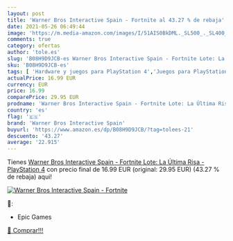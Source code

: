 ```yaml
---
layout: post
title: 'Warner Bros Interactive Spain - Fortnite al 43.27 % de rebaja'
date: 2021-05-26 06:49:44
image: 'https://m.media-amazon.com/images/I/51AIS0BkDML._SL500_._SL400_.jpg'
comments: true
category: ofertas
author: 'tole.es'
slug: 'B08H9D9JCB-es Warner Bros Interactive Spain - Fortnite Lote: La Última...'
sku: 'B08H9D9JCB-es'
tags: [ 'Hardware y juegos para PlayStation 4','Juegos para PlayStation 4','Videojuegos','playstation','warner bros interactive spain', ]
actualPrice: 16.99 EUR
currency: EUR
price: 16.99
comparePrice: 29.95 EUR
prodname: 'Warner Bros Interactive Spain - Fortnite Lote: La Última Risa - PlayStation 4'
country: 'es'
flag: '🇪🇸'
brand: 'Warner Bros Interactive Spain'
buyurl: 'https://www.amazon.es/dp/B08H9D9JCB/?tag=tolees-21'
descuento: '43.27'
average: '22.915'
---
```


Tienes [Warner Bros Interactive Spain - Fortnite Lote: La Última Risa - PlayStation 4](https://www.amazon.es/dp/B08H9D9JCB/?tag=tolees-21) con precio final de  16.99 EUR (original: 29.95 EUR) (43.27 %  de rebaja) aqui!

[![Warner Bros Interactive Spain - Fortnite](https://m.media-amazon.com/images/I/51AIS0BkDML._SL500_._SL400_.jpg)](https://www.amazon.es/dp/B08H9D9JCB/?tag=tolees-21)

🔎:

- Epic Games

[🛒 Comprar!!!](https://www.amazon.es/dp/B08H9D9JCB/?tag=tolees-21)
